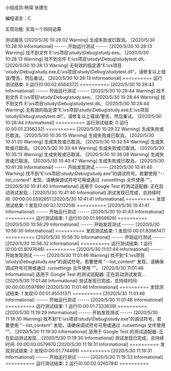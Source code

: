 小组成员:杨琛    张建生

编程语言：C

实现功能: 实现一个四则运算

测试报告
[2020/5/30 10:28:02 Warning] 生成失败或已取消。
[2020/5/30 10:28:10 Informational] ------ 开始运行测试 ------
[2020/5/30 10:28:13 Warning] 找不到文件 E:\vs项目\study\Debug\study.exe。
[2020/5/30 10:28:13 Warning] 找不到文件 E:\vs项目\study\Debug\studytest.dll。
[2020/5/30 10:28:13 Warning] 无有效的指定源“E:\vs项目\study\Debug\study.exe,E:\vs项目\study\Debug\studytest.dll”。请修复以上错误/警告，然后重试。
[2020/5/30 10:28:13 Informational] ========== 运行测试结束: 0 运行(0:00:02.6564372) ==========
[2020/5/30 10:28:43 Informational] ------ 开始运行测试 ------
[2020/5/30 10:28:44 Warning] 找不到文件 E:\vs项目\study\Debug\study.exe。
[2020/5/30 10:28:44 Warning] 找不到文件 E:\vs项目\study\Debug\studytest.dll。
[2020/5/30 10:28:44 Warning] 无有效的指定源“E:\vs项目\study\Debug\study.exe,E:\vs项目\study\Debug\studytest.dll”。请修复以上错误/警告，然后重试。
[2020/5/30 10:28:44 Informational] ========== 运行测试结束: 0 运行(0:00:01.2356232) ==========
[2020/5/30 10:29:22 Warning] 生成失败或已取消。
[2020/5/30 10:30:15 Warning] 生成失败或已取消。
[2020/5/30 10:31:20 Warning] 生成失败或已取消。
[2020/5/30 10:32:54 Warning] 生成失败或已取消。
[2020/5/30 10:33:44 Warning] 生成失败或已取消。
[2020/5/30 10:35:13 Warning] 生成失败或已取消。
[2020/5/30 10:36:08 Warning] 生成失败或已取消。
[2020/5/30 10:40:47 Warning] 生成失败或已取消。
[2020/5/30 10:41:38 Informational] ------ 开始发现测试 ------
[2020/5/30 10:41:40 Warning] 找不到“E:\vs项目\study\Debug\study.exe”的调试符号。若要使用 "--list_content" 发现，请确保调试符号可用或通过 .runsettings 文件使用 "<ForceListContent>"。
[2020/5/30 10:41:40 Informational] 适用于 Google Test 的测试适配器: 正在启动测试发现...
[2020/5/30 10:41:40 Informational] 测试发现已完成，总持续时间: 00:00:00.0592951
[2020/5/30 10:41:41 Informational] ========== 发现测试结束: 1 发现(0:00:02.1213258) ==========
[2020/5/30 10:41:41 Informational] ------ 开始运行测试 ------
[2020/5/30 10:41:43 Informational] ========== 运行测试结束: 1 运行(0:00:01.9956628) ==========
[2020/5/30 10:56:29 Informational] ------ 开始发现测试 ------
[2020/5/30 10:56:30 Informational] ========== 发现测试结束: 1 发现(0:00:01.6396147) ==========
[2020/5/30 10:56:30 Informational] ------ 开始运行测试 ------
[2020/5/30 10:56:32 Informational] ========== 运行测试结束: 1 运行(0:00:01.8097646) ==========
[2020/5/30 11:01:44 Informational] ------ 开始发现测试 ------
[2020/5/30 11:01:46 Warning] 找不到“E:\vs项目\study\Debug\study.exe”的调试符号。若要使用 "--list_content" 发现，请确保调试符号可用或通过 .runsettings 文件使用 "<ForceListContent>"。
[2020/5/30 11:01:46 Informational] 适用于 Google Test 的测试适配器: 正在启动测试发现...
[2020/5/30 11:01:46 Informational] 测试发现已完成，总持续时间: 00:00:00.0597890
[2020/5/30 11:01:46 Informational] ========== 发现测试结束: 1 发现(0:00:01.8553137) ==========
[2020/5/30 11:01:46 Informational] ------ 开始运行测试 ------
[2020/5/30 11:01:48 Informational] ========== 运行测试结束: 1 运行(0:00:01.7333639) ==========
[2020/5/30 11:19:29 Informational] ------ 开始发现测试 ------
[2020/5/30 11:19:30 Warning] 找不到“E:\vs项目\study\Debug\study.exe”的调试符号。若要使用 "--list_content" 发现，请确保调试符号可用或通过 .runsettings 文件使用 "<ForceListContent>"。
[2020/5/30 11:19:30 Informational] 适用于 Google Test 的测试适配器: 正在启动测试发现...
[2020/5/30 11:19:30 Informational] 测试发现已完成，总持续时间: 00:00:00.0579970
[2020/5/30 11:19:31 Informational] ========== 发现测试结束: 2 发现(0:00:01.774499) ==========
[2020/5/30 11:19:31 Informational] ------ 开始运行测试 ------
[2020/5/30 11:19:33 Informational] ========== 运行测试结束: 2 运行(0:00:02.0265784) ==========
